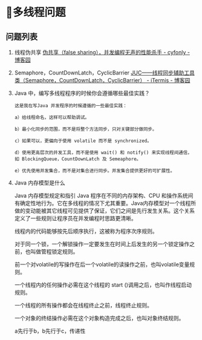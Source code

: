 # 多线程问题

## 问题列表
1. 线程伪共享 [伪共享（false sharing），并发编程无声的性能杀手 - cyfonly - 博客园](https://www.cnblogs.com/cyfonly/p/5800758.html)
2. Semaphore，CountDownLatch，CyclicBarrier
    [JUC——线程同步辅助工具类（Semaphore，CountDownLatch，CyclicBarrier） - iTermis - 博客园](https://www.cnblogs.com/itermis/p/9004041.html)
3. Java 中，编写多线程程序的时候你会遵循哪些最佳实践？
   ```
   这是我在写Java 并发程序的时候遵循的一些最佳实践：

   a）给线程命名，这样可以帮助调试。

   b）最小化同步的范围，而不是将整个方法同步，只对关键部分做同步。

   c）如果可以，更偏向于使用 volatile 而不是 synchronized。

   d）使用更高层次的并发工具，而不是使用 wait() 和 notify() 来实现线程间通信，如 BlockingQueue，CountDownLatch 及 Semeaphore。

   e）优先使用并发集合，而不是对集合进行同步。并发集合提供更好的可扩展性。
   ```
4. Java 内存模型是什么

    Java 内存模型规定和指引 Java 程序在不同的内存架构、CPU 和操作系统间有确定性地行为。它在多线程的情况下尤其重要。Java内存模型对一个线程所做的变动能被其它线程可见提供了保证，它们之间是先行发生关系。这个关系定义了一些规则让程序员在并发编程时思路更清晰。

    线程内的代码能够按先后顺序执行，这被称为程序次序规则。

    对于同一个锁，一个解锁操作一定要发生在时间上后发生的另一个锁定操作之前，也叫做管程锁定规则。

    前一个对volatile的写操作在后一个volatile的读操作之前，也叫volatile变量规则。

    一个线程内的任何操作必需在这个线程的 start ()调用之后，也叫作线程启动规则。

    一个线程的所有操作都会在线程终止之前，线程终止规则。

    一个对象的终结操作必需在这个对象构造完成之后，也叫对象终结规则。

    a先行于b，b先行于c，传递性
    
